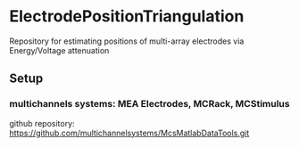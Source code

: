 # ElectrodePositionTriangulation
Repository for estimating positions of multi-array electrodes via Energy/Voltage attenuation

## Setup
### multichannels systems: MEA Electrodes, MCRack, MCStimulus
github repository: https://github.com/multichannelsystems/McsMatlabDataTools.git
